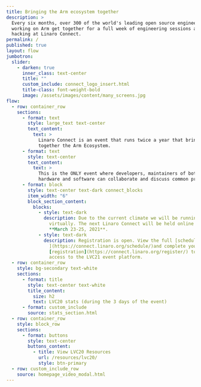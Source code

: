 ```yaml
---
title: Bringing the Arm ecosystem together
description: >
  Every six months, over 300 of the world's leading open source engineers
  working on Arm get together for a full week of engineering sessions and
  hacking at Linaro Connect.
permalink: /
published: true
layout: flow
jumbotron:
  slider:
    - darken: true
      inner_class: text-center
      title: ""
      custom_include: connect_logo_insert.html
      title-class: font-weight-bold
      image: /assets/images/content/many_screens.jpg
flow:
  - row: container_row
    sections:
      - format: text
        style: large_text text-center
        text_content:
          text: >
            Linaro Connect is an event that runs twice a year that brings
            together the Arm Ecosystem.
      - format: text
        style: text-center
        text_content:
          text: >
            This is the ONLY event where developers, maintainers of both
            hardware and software can collaborate and discuss common problems.
      - format: block
        style: text-center text-dark connect_blocks
        item_width: "6"
        block_section_content:
          blocks:
            - style: text-dark
              description: Due to the current climate we will be running the next event
                virtually. The next Linaro Connect will be held online from
                **March 23-25, 2021**.
            - style: text-dark
              description: Registration is open. View the full [schedule
                ](https://connect.linaro.org/schedule/)and complete your free
                [registration](https://connect.linaro.org/register/) to receive
                access to the LVC21 event platform.
  - row: container_row
    style: bg-secondary text-white
    sections:
      - format: title
        style: text-center text-white
        title_content:
          size: h2
          text: LVC20 stats (during the 3 days of the event)
      - format: custom_include
        source: stats_section.html
  - row: container_row
    style: block_row
    sections:
      - format: buttons
        style: text-center
        buttons_content:
          - title: View LVC20 Resources
            url: /resources/lvc20/
            style: btn-primary
  - row: custom_include_row
    source: homepage_video_modal.html
---
```


